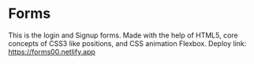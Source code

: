 # Forms
 This is the login and Signup forms. Made with the help of HTML5, core concepts of CSS3 like positions, and CSS animation Flexbox.
 Deploy link: https://forms00.netlify.app
